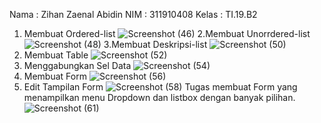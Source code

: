 Nama : Zihan Zaenal Abidin
NIM : 311910408
Kelas : TI.19.B2

1. Membuat Ordered-list
![Screenshot (46)](https://user-images.githubusercontent.com/81241228/114038236-e395b180-98ab-11eb-817b-32e10efc62b4.png)
2.Membuat Unorrdered-list
![Screenshot (48)](https://user-images.githubusercontent.com/81241228/114038265-eabcbf80-98ab-11eb-8780-e9adb0a367f8.png)
3.Membuat Deskripsi-list
![Screenshot (50)](https://user-images.githubusercontent.com/81241228/114038284-ef817380-98ab-11eb-9e11-c403dc2a9330.png)
4. Membuat Table
![Screenshot (52)](https://user-images.githubusercontent.com/81241228/114038304-f314fa80-98ab-11eb-9604-a058d4c2acf2.png)
5. Menggabungkan Sel Data
![Screenshot (54)](https://user-images.githubusercontent.com/81241228/114038313-f60feb00-98ab-11eb-8ff6-b5d27cf8fdc5.png)
6. Membuat Form
![Screenshot (56)](https://user-images.githubusercontent.com/81241228/114038326-f9a37200-98ab-11eb-9906-04e43b14dbf4.png)
7. Edit Tampilan Form
![Screenshot (58)](https://user-images.githubusercontent.com/81241228/114038342-fd36f900-98ab-11eb-9a56-64d71265c534.png)
Tugas membuat Form yang menampilkan menu Dropdown dan listbox dengan banyak pilihan.
![Screenshot (61)](https://user-images.githubusercontent.com/81241228/114038364-01fbad00-98ac-11eb-9ab8-7719635c79d9.png)
